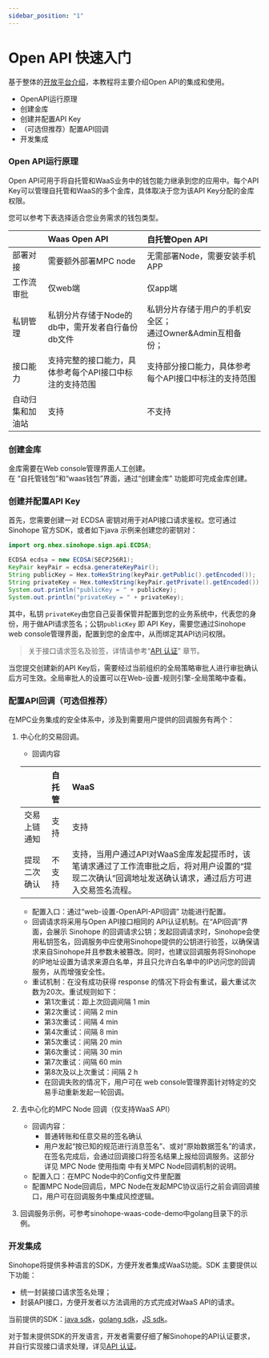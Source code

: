 ```yaml
---
sidebar_position: "1"
---
```

# Open API 快速入门

基于整体的[开放平台介绍](/docs/develop/get-started/quick-start)，本教程将主要介绍Open API的集成和使用。

- OpenAPI运行原理
- 创建金库
- 创建并配置API Key
- （可选但推荐）配置API回调
- 开发集成

### Open API运行原理

Open API可用于将自托管和WaaS业务中的钱包能力继承到您的应用中。每个API Key可以管理自托管和WaaS的多个金库，具体取决于您为该API  Key分配的金库权限。

您可以参考下表选择适合您业务需求的钱包类型。

|                | Waas Open API                 | 自托管Open API                  |
|:---------------|:------------------------------|:-----------------------------|
| 部署对接           | 需要额外部署MPC node                | 无需部署Node，需要安装手机APP           |
| 工作流审批          | 仅web端                         | 仅app端                        |
| 私钥管理           | 私钥分片存储于Node的db中，需开发者自行备份db文件  | 私钥分片存储于用户的手机安全区；<br/>通过Owner&Admin互相备份；             |
| 接口能力           | 支持完整的接口能力，具体参考每个API接口中标注的支持范围 | 支持部分接口能力，具体参考每个API接口中标注的支持范围 |
| 自动归集和加油站       | 支持            | 不支持                          |

### 创建金库

金库需要在Web console管理界面人工创建。  
在 “自托管钱包”和“waas钱包”界面，通过“创建金库” 功能即可完成金库创建。

### 创建并配置API Key

首先，您需要创建一对 ECDSA 密钥对用于对API接口请求鉴权。您可通过 Sinohope 官方SDK，或者如下java 示例来创建您的密钥对：
```java
import org.nhex.sinohope.sign.api.ECDSA;

ECDSA ecdsa = new ECDSA(SECP256R1);
KeyPair keyPair = ecdsa.generateKeyPair();
String publicKey = Hex.toHexString(keyPair.getPublic().getEncoded());
String privateKey = Hex.toHexString(keyPair.getPrivate().getEncoded());
System.out.println("publicKey = " + publicKey);
System.out.println("privateKey = " + privateKey);
```

其中，私钥 `privateKey`由您自己妥善保管并配置到您的业务系统中，代表您的身份，用于做API请求签名；公钥`publicKey` 即 API Key，需要您通过Sinohope web console管理界面，配置到您的金库中，从而绑定其API访问权限。

> 关于接口请求签名及验签，详情请参考“[API 认证](/docs/develop/get-started/general)” 章节。

当您提交创建新的API Key后，需要经过当前组织的全局策略审批人进行审批确认后方可生效。全局审批人的设置可以在Web-设置-规则引擎-全局策略中查看。
### 配置API回调（可选但推荐）

在MPC业务集成的安全体系中，涉及到需要用户提供的回调服务有两个：

1. 中心化的交易回调。
   - 回调内容
   
   |        | 自托管 | WaaS  |
   |:-------|:----|:------|
   | 交易上链通知 | 支持  | 支持    |
   | 提现二次确认 | 不支持 | 支持，当用户通过API对WaaS金库发起提币时，该笔请求通过了工作流审批之后，将对用户设置的“提现二次确认”回调地址发送确认请求，通过后方可进入交易签名流程。 |

   - 配置入口：通过“web-设置-OpenAPI-API回调” 功能进行配置。
   - 回调请求将采用与Open API接口相同的 API认证机制。在“API回调”界面，会展示 Sinohope 的回调请求公钥；发起回调请求时，Sinohope会使用私钥签名，回调服务中应使用Sinohope提供的公钥进行验签，以确保请求来自Sinohope并且参数未被篡改。同时，也建议回调服务将Sinohope 的IP地址设置为请求来源白名单，并且只允许白名单中的IP访问您的回调服务，从而增强安全性。
   - 重试机制：在没有成功获得 response 的情况下将会有重试，最大重试次数为20次。重试规则如下：
      - 第1次重试：距上次回调间隔 1 min
      - 第2次重试：间隔 2 min
      - 第3次重试：间隔 4 min
      - 第4次重试：间隔 8 min
      - 第5次重试：间隔 20 min
      - 第6次重试：间隔 30 min
      - 第7次重试：间隔 60 min
      - 第8次及以上次重试：间隔 2 h
      - 在回调失败的情况下，用户可在 web console管理界面针对特定的交易手动重新发起一轮回调。

2. 去中心化的MPC Node 回调（仅支持WaaS API）
   - 回调内容：
      - 普通转账和任意交易的签名确认
      - 用户发起“按已知的规范进行消息签名”、或对“原始数据签名”的请求，在签名完成后，会通过回调接口将签名结果上报给回调服务。这部分详见 MPC Node 使用指南 中有关MPC Node回调机制的说明。
   - 配置入口：在MPC Node中的Config文件里配置
   - 配置MPC Node回调后，MPC Node在发起MPC协议运行之前会调回调接口，用户可在回调服务中集成风控逻辑。
3. 回调服务示例，可参考sinohope-waas-code-demo中golang目录下的示例。

### 开发集成

Sinohope将提供多种语言的SDK，方便开发者集成WaaS功能。SDK 主要提供以下功能：

- 统一封装接口请求签名处理；
- 封装API接口，方便开发者以方法调用的方式完成对WaaS API的请求。

当前提供的SDK：[java sdk](https://github.com/sinohope/sinohope-java-api)，[golang sdk](https://github.com/sinohope/golang-sdk)，[JS sdk](https://github.com/sinohope/js-sdk)。

对于暂未提供SDK的开发语言，开发者需要仔细了解Sinohope的API认证要求，并自行实现接口请求处理，详见[API 认证](/docs/develop/get-started/general#api-authentication)。
